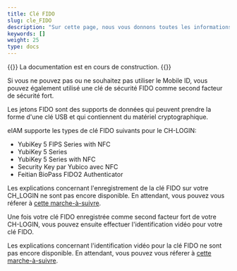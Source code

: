 ```yaml
---
title: Clé FIDO
slug: cle_FIDO
description: "Sur cette page, nous vous donnons toutes les informations relatives à l'utilisation de clé FIDO comme second facteur de sécurité."
keywords: []
weight: 25
type: docs
---
```

{{<alert color="info">}}
La documentation est en cours de construction.
{{</alert>}}

Si vous ne pouvez pas ou ne souhaitez pas utiliser le Mobile ID, vous pouvez également utilisé une clé de sécurité FIDO comme second facteur de sécurité fort. 

Les jetons FIDO sont des supports de données qui peuvent prendre la forme d'une clé USB et qui contiennent du matériel cryptographique.

eIAM supporte les types de clé FIDO suivants pour le CH-LOGIN:
- YubiKey 5 FIPS Series with NFC
- YubiKey 5 Series
- YubiKey 5 Series with NFC
- Security Key par Yubico avec NFC
- Feitian BioPass FIDO2 Authenticator

Les explications concernant l'enregistrement de la clé FIDO sur votre CH_LOGIN ne sont pas encore disponible. En attendant, vous pouvez vous réferer à [cette marche-à-suivre](https://help.eiam.swiss/?c=passkeys&l=fr). 

Une fois votre clé FIDO enregistrée comme second facteur fort de votre CH-LOGIN, vous pouvez ensuite effectuer l'identification vidéo pour votre clé FIDO. 

Les explications concernant l'identification vidéo pour la clé FIDO ne sont pas encore disponible. En attendant, vous pouvez vous réferer à [cette marche-à-suivre](https://help.eiam.swiss/index.php?c=h!vipspasskey&l=fr). 


